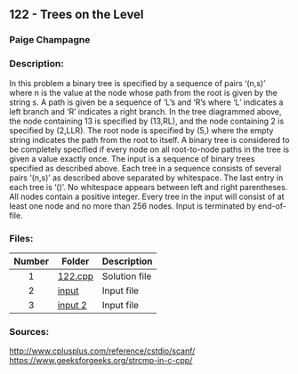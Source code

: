 ## 122 - Trees on the Level
### Paige Champagne
### Description:
In this problem a binary tree is specified by a sequence
of pairs ‘(n,s)’ where n is the value at the node whose path
from the root is given by the string s. A path is given be
a sequence of ‘L’s and ‘R’s where ‘L’ indicates a left branch and ‘R’ indicates a right branch. In the
tree diagrammed above, the node containing 13 is specified by (13,RL), and the node containing 2 is
specified by (2,LLR). The root node is specified by (5,) where the empty string indicates the path from
the root to itself. A binary tree is considered to be completely specified if every node on all root-to-node
paths in the tree is given a value exactly once.
The input is a sequence of binary trees specified as described above. Each tree in a sequence consists
of several pairs ‘(n,s)’ as described above separated by whitespace. The last entry in each tree is ‘()’.
No whitespace appears between left and right parentheses.
All nodes contain a positive integer. Every tree in the input will consist of at least one node and
no more than 256 nodes. Input is terminated by end-of-file.


### Files:
| Number | Folder                              | Description                            |
| :----: | ----------------------------------- | -------------------------------------- |
| 1 | [122.cpp](./122.cpp)   | Solution file |
| 2 | [input](./input)   | Input file |
| 3 | [input 2](./input2)   | Input file |

### Sources:
http://www.cplusplus.com/reference/cstdio/scanf/
https://www.geeksforgeeks.org/strcmp-in-c-cpp/
